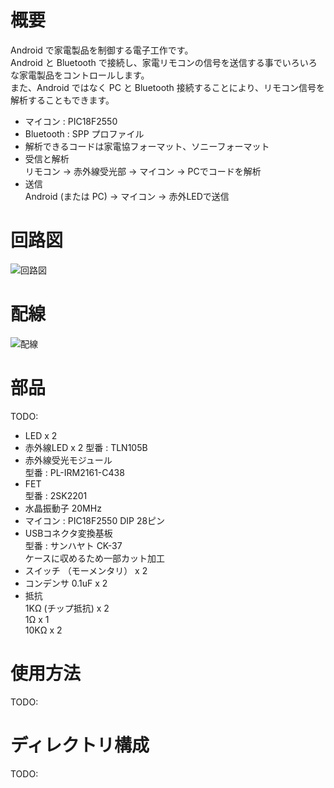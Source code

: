 概要
====
Android で家電製品を制御する電子工作です。  
Android と Bluetooth で接続し、家電リモコンの信号を送信する事でいろいろな家電製品をコントロールします。  
また、Android ではなく PC と Bluetooth 接続することにより、リモコン信号を解析することもできます。  

- マイコン : PIC18F2550
- Bluetooth : SPP プロファイル
- 解析できるコードは家電協フォーマット、ソニーフォーマット
- 受信と解析  
 リモコン -> 赤外線受光部 -> マイコン -> PCでコードを解析
- 送信  
 Android (または PC) -> マイコン -> 赤外LEDで送信  


回路図
=====
![回路図](/doc/todo.png)

配線
====
![配線](/doc/todo.png)


部品
====
TODO:

- LED x 2
- 赤外線LED x 2
 型番 : TLN105B
- 赤外線受光モジュール  
 型番 : PL-IRM2161-C438
- FET  
 型番 : 2SK2201
- 水晶振動子 20MHz
- マイコン : PIC18F2550 DIP 28ピン
- USBコネクタ変換基板  
 型番 : サンハヤト CK-37  
 ケースに収めるため一部カット加工
- スイッチ （モーメンタリ） x 2
- コンデンサ 0.1uF x 2
- 抵抗  
 1KΩ  (チップ抵抗) x 2  
 1Ω  x 1  
 10KΩ  x 2  


使用方法
========
TODO:


ディレクトリ構成
================
TODO:
